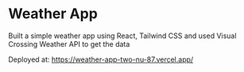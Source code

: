 # Weather App

Built a simple weather app using React, Tailwind CSS and used Visual Crossing Weather API to get the data

Deployed at: https://weather-app-two-nu-87.vercel.app/
